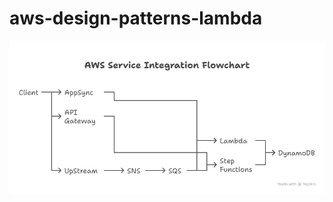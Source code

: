 # aws-design-patterns-lambda

![alt text](<AWS Architectures and Design Patterns - AWS API-Lambda-AppSync-DynamoDB.png>)